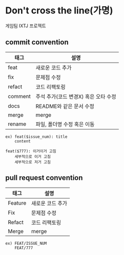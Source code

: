 # Don't cross the line(가명)
게임팀 IXTJ 프로젝트

## commit convention

|태그|설명|
|---|---|
|feat|새로운 코드 추가|
|fix|문제점 수정|
|refact|코드 리팩토링|
|comment|주석 추가(코드 변경X) 혹은 오타 수정|
|docs|README와 같은 문서 수정|
|merge|merge|
|rename|파일, 폴더명 수정 혹은 이동|
```
ex) feat($issue_num): title
    content

feat($777): 이거이거 고침
    세부적으로 이거 고침
    세부적으로 저거 고침
```

## pull request convention

|태그|설명|
|---|---|
|Feature|새로운 코드 추가|
|Fix|문제점 수정|
|Refact|코드 리팩토링|
|Merge|merge|


```
ex) FEAT/ISSUE_NUM
    FEAT/777

``` 
